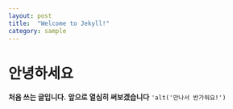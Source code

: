 ```yaml
---
layout: post
title:  "Welcome to Jekyll!"
category: sample
---
```


#  안녕하세요
****처음 쓰는 글입니다.****
**앞으로 열심히 써보겠습니다**
`'alt('만나서 반가워요!')`